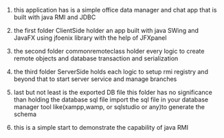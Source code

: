 1. this application has is a simple office data manager and chat app that 
is built with java RMI and JDBC

2. the first folder ClientSide holder an app built with java SWing and 
JavaFX using jfoenix library with the help of JFXpanel

3. the second folder commonremoteclass holder every logic to create 
remote objects and database transaction and serialization

4. the third folder ServerSide holds each logic to setup rmi registry and 
beyond that to start server service and manage branches

5. last but not least is the exported DB file this folder has no 
significance than holding the database sql file import the sql file in 
your database manager tool like(xampp,wamp, or sqlstudio or any)to 
generate the schema

6. this is a simple start to demonstrate the capability of java RMI
